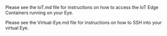 Please see the IoT.md file for instructions on how to access the IoT Edge Containers running on your Eye.

Please see the Virtual-Eye.md file for instructions on how to SSH into your virtual Eye.
